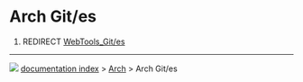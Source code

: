 # Arch Git/es
1.  REDIRECT [WebTools_Git/es](WebTools_Git/es.md)



---
![](images/Button_right.svg) [documentation index](../README.md) > [Arch](Arch_Workbench.md) > Arch Git/es
